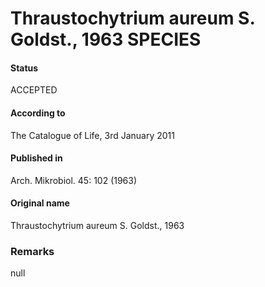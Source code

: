 Thraustochytrium aureum S. Goldst., 1963 SPECIES
=======

#### Status
ACCEPTED

#### According to
The Catalogue of Life, 3rd January 2011

#### Published in
Arch. Mikrobiol. 45: 102 (1963)

#### Original name
Thraustochytrium aureum S. Goldst., 1963

### Remarks
null